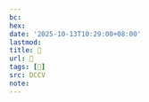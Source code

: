 ```yaml
---
bc:
hex:
date: '2025-10-13T10:29:00+08:00'
lastmod:
title: 􄸖
url: 􄸖
tags: [𧗕]
src: DCCV
note:
---
```

